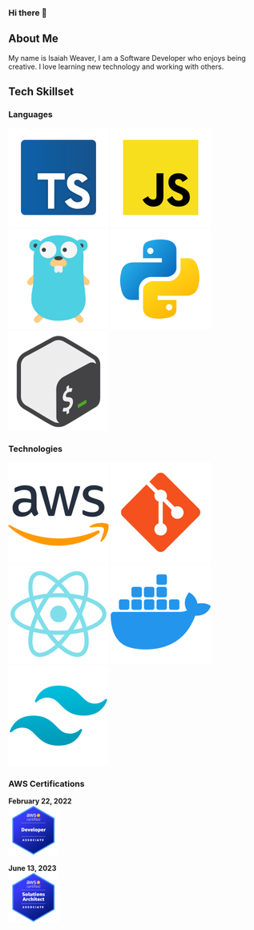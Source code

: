 ### Hi there 👋

## About Me
My name is Isaiah Weaver, I am a Software Developer who enjoys being creative. I love learning new technology and working with others.

## Tech Skillset
### Languages
![typescript](./img/typescript.svg)
![javascript](./img/javascript.svg)
![golang](./img/golang.svg)
![python](./img/python.svg)
![bash](./img/bash.svg)
### Technologies
![aws](./img/aws.svg)
![git](./img/git.svg)
![react](./img/react.svg)
![docker](./img/docker.svg)
![tailwind](./img/tailwind.svg)
<!-- Icon credit to: https://icons8.com/ and https://simpleicons.org/ -->

### AWS Certifications
**February 22, 2022**  
<a href="https://www.credly.com/badges/7297289d-aa79-48e7-a884-bcbb202ba7b0/public_url">
    <img src="./img/developer-associate.png" width="100" height="100" alt="developer-associate"/>
</a>

**June 13, 2023**  
<a href="https://www.credly.com/badges/4877ef15-4999-4cfd-b1a6-ca4cc0ebaacf/public_url">
    <img src="./img/solutions-architect-associate.png" width="100" height="100" alt="solutions-architect-associate"/>
</a>
